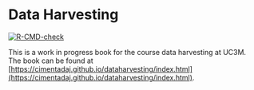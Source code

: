 # Data Harvesting

<!-- badges: start -->
[![R-CMD-check](https://github.com/cimentadaj/dataharvesting/workflows/bookdown/badge.svg)](https://github.com/cimentadaj/dataharvesting/actions)
<!-- badges: end -->

This is a work in progress book for the course data harvesting at UC3M. The book can be found at [https://cimentadaj.github.io/dataharvesting/index.html](https://cimentadaj.github.io/dataharvesting/index.html).
